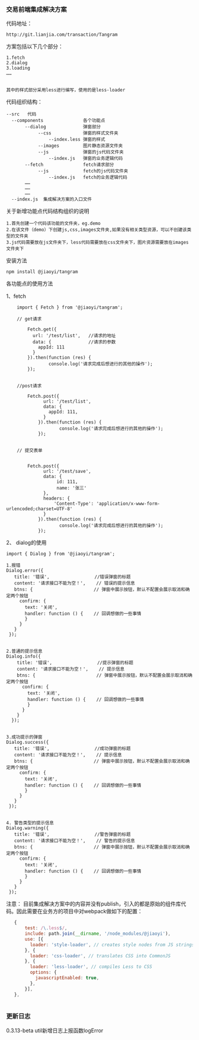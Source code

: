 ###  交易前端集成解决方案

代码地址：

    http://git.lianjia.com/transaction/Tangram

方案包括以下几个部分：

    1.fetch
    2.dialog
    3.loading
    ……
    
    
    其中的样式部分采用less进行编写，使用的是less-loader
    
    
  
代码组织结构：

    --src   代码
      --components               各个功能点
           --dialog              弹窗部分
                --css            弹窗的样式文件夹
                    --index.less 弹窗的样式
                --images         图片静态资源文件夹
                --js             弹窗的js代码文件夹
                    --index.js   弹窗的业务逻辑代码
           --fetch               fetch请求部分
                --js             fetch的js代码文件夹
                    --index.js   fetch的业务逻辑代码
           ……
           ……
           ……
      --index.js  集成解决方案的入口文件
      
                    
             
关于新增功能点代码结构组织的说明
    
    1.首先创建一个代码该功能的文件夹，eg.demo
    2.在该文件（demo）下创建js,css,images文件夹,如果没有相关类型资源，可以不创建该类型的文件夹
    3.js代码需要放在js文件夹下，less代码需要放在css文件夹下，图片资源需要放在images文件夹下   

    
安装方法

    npm install @jiaoyi/tangram
    
各功能点的使用方法

   1、fetch

        import { Fetch } from '@jiaoyi/tangram';
        
        // get请求
            
            Fetch.get({
              url: '/test/list',   //请求的地址
              data: {              //请求的参数
                appId: 111        
              }
            }).then(function (res) {
                    console.log('请求完成后想进行的其他的操作');
            });
            
            
        //post请求
        
            Fetch.post({
                  url: '/test/list',
                  data: {
                    appId: 111,
                  }
                }).then(function (res) {
            			console.log('请求完成后想进行的其他的操作');
                });
                
                
        // 提交表单
   
   
            Fetch.post({
                  url: '/test/save',
                  data: {
                       id: 111,
                       name: '张三'
                  },
                  headers: {
                      'Content-Type': 'application/x-www-form-urlencoded;charset=UTF-8'
                  }
                }).then(function (res) {
            			console.log('请求完成后想进行的其他的操作');
                });
                
    
    
   2、 dialog的使用
   
   
    import { Dialog } from '@jiaoyi/tangram';
    
    1.报错
    Dialog.error({
       title: '错误',                 //错误弹窗的标题
       content: '请求接口不能为空！',    // 错误的提示信息
       btns: {                       // 弹窗中展示按钮，默认不配置会展示取消和确定两个按钮
         confirm: {
           text: '关闭',
           handler: function () {    // 回调想做的一些事情
           }
         }
       }
     });
         
     
    2.普通的提示信息
    Dialog.info({
        title: '错误',                 //提示弹窗的标题
        content: '请求接口不能为空！',    // 提示信息
        btns: {                       // 弹窗中展示按钮，默认不配置会展示取消和确定两个按钮
          confirm: {
            text: '关闭',
            handler: function () {    // 回调想做的一些事情
            }
          }
        }
      });
              
              
    3.成功提示的弹窗
    Dialog.success({
       title: '错误',                 //成功弹窗的标题
       content: '请求接口不能为空！',    // 提示信息
       btns: {                       // 弹窗中展示按钮，默认不配置会展示取消和确定两个按钮
         confirm: {
           text: '关闭',
           handler: function () {    // 回调想做的一些事情
           }
         }
       }
     });
    
    
    4. 警告类型的提示信息
    Dialog.warning({
       title: '错误',                 //警告弹窗的标题
       content: '请求接口不能为空！',    // 警告的提示信息
       btns: {                       // 弹窗中展示按钮，默认不配置会展示取消和确定两个按钮
         confirm: {
           text: '关闭',
           handler: function () {    // 回调想做的一些事情
           }
         }
       }
     });
                      


   
   注意： 目前集成解决方案中的内容并没有publish，引入的都是原始的组件库代码。因此需要在业务方的项目中对webpack做如下的配置：
   
 ```js
    {
        test: /\.less$/,
        include: path.join(__dirname, '/node_modules/@jiaoyi'),
        use: [{
          loader: 'style-loader', // creates style nodes from JS strings
        }, {
          loader: 'css-loader', // translates CSS into CommonJS
        }, {
          loader: 'less-loader', // compiles Less to CSS
          options: {
            javascriptEnabled: true,
          },
        }],
    },
    
 ```

###  更新日志

  0.3.13-beta util新增日志上报函数logError